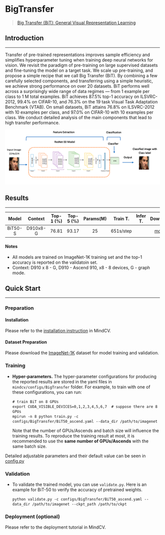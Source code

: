 # BigTransfer

> [Big Transfer (BiT): General Visual Representation Learning](https://arxiv.org/abs/1912.11370)

## Introduction

---

Transfer of pre-trained representations improves sample efficiency and simplifies hyperparameter tuning when training deep neural
networks for vision. We revisit the paradigm of pre-training on large supervised datasets and fine-tuning the model on a target task. We scale
up pre-training, and propose a simple recipe that we call Big Transfer
(BiT). By combining a few carefully selected components, and transferring using a simple heuristic, we achieve strong performance on over
20 datasets. BiT performs well across a surprisingly wide range of data
regimes — from 1 example per class to 1 M total examples. BiT achieves
87.5% top-1 accuracy on ILSVRC-2012, 99.4% on CIFAR-10, and 76.3%
on the 19 task Visual Task Adaptation Benchmark (VTAB). On small
datasets, BiT attains 76.8% on ILSVRC-2012 with 10 examples per class,
and 97.0% on CIFAR-10 with 10 examples per class. We conduct detailed
analysis of the main components that lead to high transfer performance.

![BiT](./BiT.png)

## Results

---

|    Model     | Context  | Top-1 (%) | Top-5 (%) | Params(M) |  Train T.  |  Infer T.   |                           Download                           |                            Config                            |                             Log                              |
| :----------: | :------: | :-------: | :-------: | :-------: | :--------: | :---------: | :----------------------------------------------------------: | :----------------------------------------------------------: | :----------------------------------------------------------: |
|    BiT50-S   | D910x8-G |   76.81   |   93.17   |    25     | 651s/step  |             | [model](https://download.mindspore.cn/toolkits/mindcv/bit/BiTresnet50.ckpt) | [cfg](https://github.com/mindspore-lab/mindcv/blob/main/configs/BigTransfer/BiT50.yaml) | [log](https://github.com/mindspore-lab/mindcv/tree/main/configs/BigTransfer) |

#### Notes

- All models are trained on ImageNet-1K training set and the top-1 accuracy is reported on the validatoin set.
- Context: D910 x 8 - G, D910 - Ascend 910, x8 - 8 devices, G - graph mode.

## Quick Start

---

### Preparation

#### Installation

Please refer to the [installation instruction](https://github.com/mindspore-ecosystem/mindcv#installation) in MindCV.

#### Dataset Preparation

Please download the [ImageNet-1K](https://www.image-net.org/download.php) dataset for model training and validation.

### Training

- **Hyper-parameters.** The hyper-parameter configurations for producing the reported results are stored in the yaml files in `mindcv/configs/BigTransfer` folder. For example, to train with one of these configurations, you can run:

  ```
  # train BiT on 8 GPUs
  export CUDA_VISIBLE_DEVICES=0,1,2,3,4,5,6,7  # suppose there are 8 GPUs
  mpirun -n 8 python train.py -c configs/BigTransfer/BiT50_ascend.yaml --data_dir /path/to/imagenet
  ```

  Note that the number of GPUs/Ascends and batch size will influence the training results. To reproduce the training result at most, it is recommended to use the **same number of GPUs/Ascends** with the same batch size.

Detailed adjustable parameters and their default value can be seen in [config.py](https://github.com/mindspore-lab/mindcv/tree/main/configs/BigTransfer)

### Validation

- To validate the trained model, you can use `validate.py`. Here is an example for BiT-50 to verify the accuracy of pretrained weights.

  ```
  python validate.py -c configs/BigTransfer/BiT50_ascend.yaml --data_dir /path/to/imagenet --ckpt_path /path/to/ckpt
  ```

### Deployment (optional)

Please refer to the deployment tutorial in MindCV.
